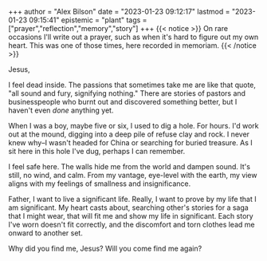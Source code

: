 +++
author = "Alex Bilson"
date = "2023-01-23 09:12:17"
lastmod = "2023-01-23 09:15:41"
epistemic = "plant"
tags = ["prayer","reflection","memory","story"]
+++
{{< notice >}}
On rare occasions I'll write out a prayer, such as when it's hard to figure out my own heart. This was one of those times, here recorded in memoriam.
{{< /notice >}}

Jesus,

I feel dead inside. The passions that sometimes take me are like that quote, "all sound and fury, signifying nothing." There are stories of pastors and businesspeople who burnt out and discovered something better, but I haven't even _done_ anything yet.

When I was a boy, maybe five or six, I used to dig a hole. For hours. I'd work out at the mound, digging into a deep pile of refuse clay and rock. I never knew why–I wasn't headed for China or searching for buried treasure. As I sit here in this hole I've dug, perhaps I can remember.

I feel safe here. The walls hide me from the world and dampen sound. It's still, no wind, and calm. From my vantage, eye-level with the earth, my view aligns with my feelings of smallness and insignificance.

Father, I want to live a significant life. Really, I want to prove by my life that I am significant. My heart casts about, searching other's stories for a saga that I might wear, that will fit me and show my life in significant. Each story I've worn doesn't fit correctly, and the discomfort and torn clothes lead me onward to another set.

Why did you find me, Jesus? Will you come find me again?
